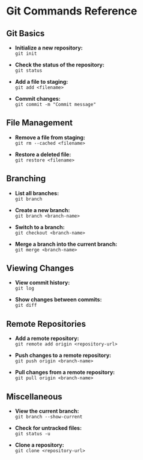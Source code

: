 # Git Commands Reference

## Git Basics
- **Initialize a new repository:**  
  `git init`

- **Check the status of the repository:**  
  `git status`

- **Add a file to staging:**  
  `git add <filename>`

- **Commit changes:**  
  `git commit -m "Commit message"`

## File Management
- **Remove a file from staging:**  
  `git rm --cached <filename>`

- **Restore a deleted file:**  
  `git restore <filename>`

## Branching
- **List all branches:**  
  `git branch`

- **Create a new branch:**  
  `git branch <branch-name>`

- **Switch to a branch:**  
  `git checkout <branch-name>`

- **Merge a branch into the current branch:**  
  `git merge <branch-name>`

## Viewing Changes
- **View commit history:**  
  `git log`

- **Show changes between commits:**  
  `git diff`

## Remote Repositories
- **Add a remote repository:**  
  `git remote add origin <repository-url>`

- **Push changes to a remote repository:**  
  `git push origin <branch-name>`

- **Pull changes from a remote repository:**  
  `git pull origin <branch-name>`

## Miscellaneous
- **View the current branch:**  
  `git branch --show-current`

- **Check for untracked files:**  
  `git status -u`

- **Clone a repository:**  
  `git clone <repository-url>`
